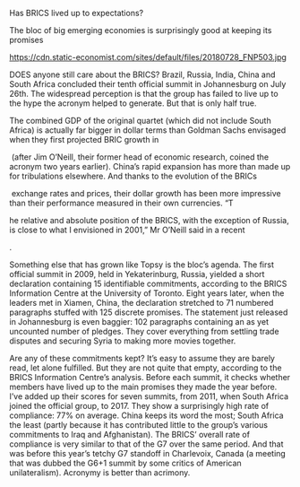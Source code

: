 Has BRICS lived up to expectations?

The bloc of big emerging economies is surprisingly good at keeping its promises

https://cdn.static-economist.com/sites/default/files/20180728_FNP503.jpg

DOES anyone still care about the BRICS? Brazil, Russia, India, China and South Africa concluded their tenth official summit in Johannesburg on July 26th. The widespread perception is that the group has failed to live up to the hype the acronym helped to generate. But that is only half true.

The combined GDP of the original quartet (which did not include South Africa) is actually far bigger in dollar terms than Goldman Sachs envisaged when they first projected BRIC growth in 

 (after Jim O’Neill, their former head of economic research, coined the acronym two years earlier). China’s rapid expansion has more than made up for tribulations elsewhere. And thanks to the evolution of the BRICs

 exchange rates and prices, their dollar growth has been more impressive than their performance measured in their own currencies. “T

he relative and absolute position of the BRICS, with the exception of Russia, is close to what I envisioned in 2001,” Mr O’Neill said in a recent 

. 

Something else that has grown like Topsy is the bloc’s agenda. The first official summit in 2009, held in Yekaterinburg, Russia, yielded a short declaration containing 15 identifiable commitments, according to the BRICS Information Centre at the University of Toronto. Eight years later, when the leaders met in Xiamen, China, the declaration stretched to 71 numbered paragraphs stuffed with 125 discrete promises. The statement just released in Johannesburg is even baggier: 102 paragraphs containing an as yet uncounted number of pledges. They cover everything from settling trade disputes and securing Syria to making more movies together.  

Are any of these commitments kept? It’s easy to assume they are barely read, let alone fulfilled. But they are not quite that empty, according to the BRICS Information Centre’s analysis. Before each summit, it checks whether members have lived up to the main promises they made the year before. I’ve added up their scores for seven summits, from 2011, when South Africa joined the official group, to 2017. They show a surprisingly high rate of compliance: 77% on average. China keeps its word the most; South Africa the least (partly because it has contributed little to the group’s various commitments to Iraq and Afghanistan). The BRICS’ overall rate of compliance is very similar to that of the G7 over the same period. And that was before this year’s tetchy G7 standoff in Charlevoix, Canada (a meeting that was dubbed the G6+1 summit by some critics of American unilateralism). Acronymy is better than acrimony. 